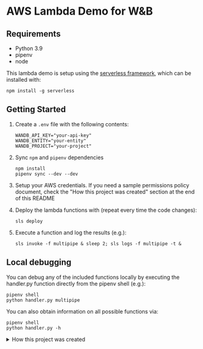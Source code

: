 # AWS Lambda Demo for W&B

## Requirements

- Python 3.9
- pipenv
- node

This lambda demo is setup using the [serverless framework](https://www.serverless.com/), which can be installed with:

```
npm install -g serverless
```

## Getting Started

1. Create a `.env` file with the following contents:
    ```
    WANDB_API_KEY="your-api-key"
    WANDB_ENTITY="your-entity"
    WANDB_PROJECT="your-project"
    ```

2. Sync `npm` and `pipenv` dependencies
    ```shell
    npm install
    pipenv sync --dev --dev
    ```

3. Setup your AWS credentials. If you need a sample permissions policy document, check the "How this project was created" section at the end of this README

4. Deploy the lambda functions with (repeat every time the code changes):
    ```shell
    sls deploy
    ```

5. Execute a function and log the results (e.g.):
    ```shell
    sls invoke -f multipipe & sleep 2; sls logs -f multipipe -t &
    ```

## Local debugging

You can debug any of the included functions locally by executing the handler.py function directly from the pipenv shell (e.g.):
```shell
pipenv shell
python handler.py multipipe
```

You can also obtain information on all possible functions via:
```shell
pipenv shell
python handler.py -h
```

<details>
<summary>How this project was created</summary>

This project was created as follows:

1. Installed serverless framework with:
   ```
   npm install -g serverless
   ```
2. Created a serverless project from the repo root by running:
   ```shell
   sls create --template aws-python3 --path lambda-wandb-test
   ```

3. Created AWS user group with initial permissions created with the [serverless policy generator](https://open-sl.github.io/serverless-permission-generator/). Some required permissions were still missing:
    - `cloudformation:CreateChangeSet`
    - `cloudformation:ExecuteChangeSet`
    - `cloudformation:DeleteChangeSet`
    - `logs:TagResource`
    - `lambda:TagResource`

    ```json
    {
      "Version": "2012-10-17",
      "Statement": [
        {
          "Effect": "Allow",
          "Action": [
            "cloudformation:List*",
            "cloudformation:Get*",
            "cloudformation:ValidateTemplate"
          ],
          "Resource": [
            "*"
          ]
        },
        {
          "Effect": "Allow",
          "Action": [
            "cloudformation:CreateStack",
            "cloudformation:CreateUploadBucket",
            "cloudformation:CreateChangeSet",
            "cloudformation:ExecuteChangeSet",
            "cloudformation:DeleteChangeSet",
            "cloudformation:DeleteStack",
            "cloudformation:Describe*",
            "cloudformation:UpdateStack"
          ],
          "Resource": [
            "arn:aws:cloudformation:*:{account_id}:stack/lambda-wandb*"
          ]
        },
        {
          "Effect": "Allow",
          "Action": [
            "s3:GetBucketLocation",
            "s3:CreateBucket",
            "s3:DeleteBucket",
            "s3:ListBucket",
            "s3:GetBucketPolicy",
            "s3:PutBucketPolicy",
            "s3:ListBucketVersions",
            "s3:PutAccelerateConfiguration",
            "s3:GetEncryptionConfiguration",
            "s3:PutEncryptionConfiguration",
            "s3:DeleteBucketPolicy"
          ],
          "Resource": [
            "arn:aws:s3:::lambda-wandb*serverlessdeploy*"
          ]
        },
        {
          "Effect": "Allow",
          "Action": [
            "s3:PutObject",
            "s3:GetObject",
            "s3:DeleteObject"
          ],
          "Resource": [
            "arn:aws:s3:::lambda-wandb*serverlessdeploy*"
          ]
        },
        {
          "Effect": "Allow",
          "Action": [
            "lambda:Get*",
            "lambda:List*",
            "lambda:CreateFunction"
          ],
          "Resource": [
            "*"
          ]
        },
        {
          "Effect": "Allow",
          "Action": [
            "lambda:AddPermission",
            "lambda:CreateAlias",
            "lambda:TagResource",
            "lambda:DeleteFunction",
            "lambda:InvokeFunction",
            "lambda:PublishVersion",
            "lambda:RemovePermission",
            "lambda:Update*"
          ],
          "Resource": [
            "arn:aws:lambda:*:{account_id}:function:lambda-wandb*"
          ]
        },
        {
          "Effect": "Allow",
          "Action": [
            "cloudwatch:GetMetricStatistics"
          ],
          "Resource": [
            "*"
          ]
        },
        {
          "Action": [
            "logs:CreateLogGroup",
            "logs:CreateLogStream",
            "logs:DeleteLogGroup",
            "logs:TagResource"
          ],
          "Resource": [
            "arn:aws:logs:*:{account_id}:*"
          ],
          "Effect": "Allow"
        },
        {
          "Action": [
            "logs:PutLogEvents"
          ],
          "Resource": [
            "arn:aws:logs:*:{account_id}:*"
          ],
          "Effect": "Allow"
        },
        {
          "Effect": "Allow",
          "Action": [
            "logs:DescribeLogStreams",
            "logs:DescribeLogGroups",
            "logs:FilterLogEvents"
          ],
          "Resource": [
            "*"
          ]
        },
        {
          "Effect": "Allow",
          "Action": [
            "events:Put*",
            "events:Remove*",
            "events:Delete*"
          ],
          "Resource": [
            "arn:aws:events:*:{account_id}:rule/lambda-wandb*"
          ]
        },
        {
          "Effect": "Allow",
          "Action": [
            "events:DescribeRule"
          ],
          "Resource": [
            "arn:aws:events:*:{account_id}:rule/lambda-wandb*"
          ]
        },
        {
          "Effect": "Allow",
          "Action": [
            "iam:PassRole"
          ],
          "Resource": [
            "arn:aws:iam::{account_id}:role/*"
          ]
        },
        {
          "Effect": "Allow",
          "Action": [
            "iam:GetRole",
            "iam:CreateRole",
            "iam:PutRolePolicy",
            "iam:DeleteRolePolicy",
            "iam:DeleteRole"
          ],
          "Resource": [
            "arn:aws:iam::{account_id}:role/lambda-wandb*-lambdaRole"
          ]
        }
      ]
    }
    ```

4. Ran `sls remove && sls deploy` to debug policy permissions, until the stack was properly created

5. Added necessary `serverless` plugins using `npm`

</details>
